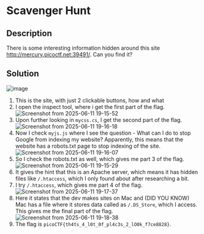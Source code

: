 # Scavenger Hunt

## Description
There is some interesting information hidden around this site http://mercury.picoctf.net:39491/. Can you find it?

## Solution
![image](https://github.com/user-attachments/assets/e424c940-e7bc-49a2-b177-20ee671d13fd)
1. This is the site, with just 2 clickable buttons, how and what
2. I open the inspect tool, where i get the first part of the flag.
   ![Screenshot from 2025-06-11 19-15-52](https://github.com/user-attachments/assets/04b8aac2-882f-4fcb-aa96-001c0435fdbf)
3. Upon further looking in ```mycss.cs```, I get the second part of the flag.
   ![Screenshot from 2025-06-11 19-16-18](https://github.com/user-attachments/assets/ad6c542a-6f05-4ae2-ad6b-a8d30eb8cceb)
4. Now I check ```myjs.js``` where I see the question - What can I do to stop Google from indexing my website? Apparently, this means that the website has a robots.txt page to stop indexing of the site.
   ![Screenshot from 2025-06-11 19-16-07](https://github.com/user-attachments/assets/47d5e86d-9543-44f2-a56b-5b220cdf8f37)
5. So I check the robots.txt as well, which gives me part 3 of the flag.
   ![Screenshot from 2025-06-11 19-15-29](https://github.com/user-attachments/assets/3709c47a-8bc7-461f-bd6d-343ebf314a2f)
6. It gives the hint that this is an Apache server, which means it has hidden files like ```/.htaccess```, which I only found about after researching a bit.
7. I try ```/.htaccess```, which gives me part 4 of the flag.
   ![Screenshot from 2025-06-11 19-17-37](https://github.com/user-attachments/assets/88db1b76-0c67-4952-8ef8-a772bc6ac58a)
8. Here it states that the dev makes sites on Mac and (DID YOU KNOW) Mac has a file where it stores data called as ```/.DS_Store```, which I access. This gives me the final part of the flag.
   ![Screenshot from 2025-06-11 19-18-38](https://github.com/user-attachments/assets/67d5c4ae-4ef2-4d32-84d1-443a7c6c8004)
9. The flag is ```picoCTF{th4ts_4_l0t_0f_pl4c3s_2_lO0k_f7ce8828}```.
